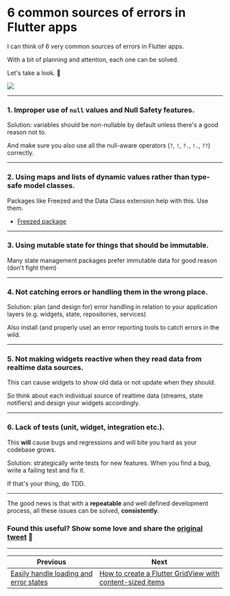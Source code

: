 # 6 common sources of errors in Flutter apps

I can think of 6 very common sources of errors in Flutter apps.

With a bit of planning and attention, each one can be solved.

Let's take a look. 🧵

![](0018-cover.jpg)

---

### 1. Improper use of `null` values and Null Safety features.

Solution: variables should be non-nullable by default unless there's a good reason not to.

And make sure you also use all the null-aware operators (`?`, `!`, `?.`, `!.`, `??`) correctly.

---

### 2. Using maps and lists of **dynamic** values rather than **type-safe** model classes.

Packages like Freezed and the Data Class extension help with this. Use them.

- [Freezed package](https://pub.dev/packages/freezed)

---

### 3. Using mutable state for things that should be immutable.

Many state management packages prefer immutable data for good reason (don't fight them)

---

### 4. Not catching errors or handling them in the wrong place.

Solution: plan (and design for) error handling in relation to your application layers (e.g. widgets, state, repositories, services)

Also install (and properly use) an error reporting tools to catch errors in the wild.

---

### 5. Not making widgets **reactive** when they read data from **realtime** data sources.

This can cause widgets to show old data or not update when they should. 

So think about each individual source of realtime data (streams, state notifiers) and design your widgets accordingly.

---

### 6. Lack of tests (unit, widget, integration etc.).

This **will** cause bugs and regressions and will bite you hard as your codebase grows.

Solution: strategically write tests for new features. When you find a bug, write a failing test and fix it.

If that's your thing, do TDD.

---

The good news is that with a **repeatable** and well defined development process, all these issues can be solved, **consistently**.

### Found this useful? Show some love and share the [original tweet](https://twitter.com/biz84/status/1455950598071803911) 🙏

---

| Previous | Next |
| -------- | ---- |
| [Easily handle loading and error states](../0016-easily-handle-loading-and-error-states/index.md) | [How to create a Flutter GridView with content-sized items](../0018-how-to-create-a-flutter-gridview-with-content-sized-items/index.md) |
